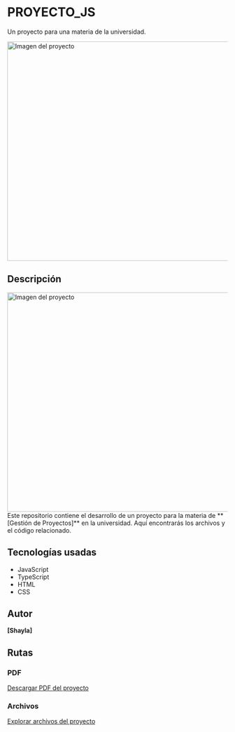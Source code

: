 # PROYECTO_JS
Un proyecto para una materia de la universidad.

<img src="https://i.postimg.cc/QdjDF1fG/1.png" alt="Imagen del proyecto" width="1000" height="500">

## Descripción



<img src="https://i.postimg.cc/bwLhkr5G/2.png" alt="Imagen del proyecto" width="1000" height="500">
Este repositorio contiene el desarrollo de un proyecto para la materia de **[Gestión de Proyectos]** en la universidad. Aquí encontrarás los archivos y el código relacionado.

## Tecnologías usadas
- JavaScript
- TypeScript
- HTML
- CSS

## Autor
**[Shayla]**

## Rutas

### PDF
[Descargar PDF del proyecto](https://github.com/wilterfoll/PROYECTO_JS/blob/main/PROYECTO%20TS.pdf)

### Archivos
[Explorar archivos del proyecto](https://github.com/wilterfoll/PROYECTO_JS/tree/main/PROYECTO%20JS)
